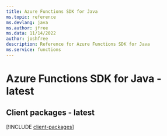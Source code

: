 ```yaml
---
title: Azure Functions SDK for Java
ms.topic: reference
ms.devlang: java
ms.author: jfree
ms.data: 11/14/2022
author: joshfree
description: Reference for Azure Functions SDK for Java
ms.service: functions
---
```

# Azure Functions SDK for Java - latest

## Client packages - latest
[!INCLUDE [client-packages](functions-client-index.md)]